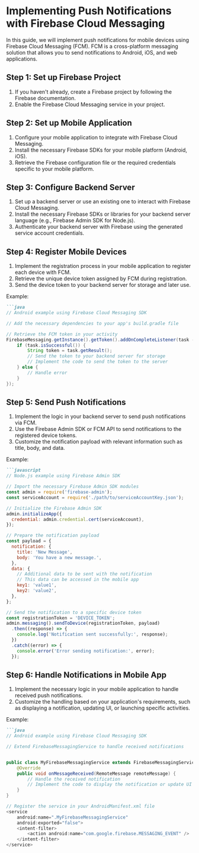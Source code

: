 

# Implementing Push Notifications with Firebase Cloud Messaging

In this guide, we will implement push notifications for mobile devices using Firebase Cloud Messaging (FCM). FCM is a cross-platform messaging solution that allows you to send notifications to Android, iOS, and web applications.

## Step 1: Set up Firebase Project

1. If you haven't already, create a Firebase project by following the Firebase documentation.
2. Enable the Firebase Cloud Messaging service in your project.

## Step 2: Set up Mobile Application

1. Configure your mobile application to integrate with Firebase Cloud Messaging.
2. Install the necessary Firebase SDKs for your mobile platform (Android, iOS).
3. Retrieve the Firebase configuration file or the required credentials specific to your mobile platform.

## Step 3: Configure Backend Server

1. Set up a backend server or use an existing one to interact with Firebase Cloud Messaging.
2. Install the necessary Firebase SDKs or libraries for your backend server language (e.g., Firebase Admin SDK for Node.js).
3. Authenticate your backend server with Firebase using the generated service account credentials.

## Step 4: Register Mobile Devices

1. Implement the registration process in your mobile application to register each device with FCM.
2. Retrieve the unique device token assigned by FCM during registration.
3. Send the device token to your backend server for storage and later use.

Example:
```markdown
```java
// Android example using Firebase Cloud Messaging SDK

// Add the necessary dependencies to your app's build.gradle file

// Retrieve the FCM token in your activity
FirebaseMessaging.getInstance().getToken().addOnCompleteListener(task -> {
    if (task.isSuccessful()) {
        String token = task.getResult();
        // Send the token to your backend server for storage
        // Implement the code to send the token to the server
    } else {
        // Handle error
    }
});
```

## Step 5: Send Push Notifications

1. Implement the logic in your backend server to send push notifications via FCM.
2. Use the Firebase Admin SDK or FCM API to send notifications to the registered device tokens.
3. Customize the notification payload with relevant information such as title, body, and data.

Example:
```markdown
```javascript
// Node.js example using Firebase Admin SDK

// Import the necessary Firebase Admin SDK modules
const admin = require('firebase-admin');
const serviceAccount = require('./path/to/serviceAccountKey.json');

// Initialize the Firebase Admin SDK
admin.initializeApp({
  credential: admin.credential.cert(serviceAccount),
});

// Prepare the notification payload
const payload = {
  notification: {
    title: 'New Message',
    body: 'You have a new message.',
  },
  data: {
    // Additional data to be sent with the notification
    // This data can be accessed in the mobile app
    key1: 'value1',
    key2: 'value2',
  },
};

// Send the notification to a specific device token
const registrationToken = 'DEVICE_TOKEN';
admin.messaging().sendToDevice(registrationToken, payload)
  .then((response) => {
    console.log('Notification sent successfully:', response);
  })
  .catch((error) => {
    console.error('Error sending notification:', error);
  });
```

## Step 6: Handle Notifications in Mobile App

1. Implement the necessary logic in your mobile application to handle received push notifications.
2. Customize the handling based on your application's requirements, such as displaying a notification, updating UI, or launching specific activities.

Example:
```markdown
```java
// Android example using Firebase Cloud Messaging SDK

// Extend FirebaseMessagingService to handle received notifications


public class MyFirebaseMessagingService extends FirebaseMessagingService {
    @Override
    public void onMessageReceived(RemoteMessage remoteMessage) {
        // Handle the received notification
        // Implement the code to display the notification or update UI
    }
}

// Register the service in your AndroidManifest.xml file
<service
    android:name=".MyFirebaseMessagingService"
    android:exported="false">
    <intent-filter>
        <action android:name="com.google.firebase.MESSAGING_EVENT" />
    </intent-filter>
</service>
```

